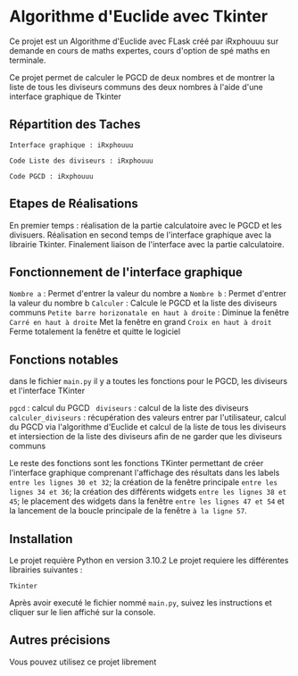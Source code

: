 # Algorithme d'Euclide avec Tkinter

Ce projet est un Algorithme d'Euclide avec FLask créé par iRxphouuu sur demande en cours de maths expertes, cours d'option de spé maths en terminale. 

Ce projet permet de calculer le PGCD de deux nombres et de montrer la liste de tous les diviseurs communs des deux nombres à l'aide d'une interface graphique de Tkinter

## Répartition des Taches
```
Interface graphique : iRxphouuu

Code Liste des diviseurs : iRxphouuu

Code PGCD : iRxphouuu
```
## Etapes de Réalisations

En premier temps : réalisation de la partie calculatoire avec le PGCD et les divisuers.
Réalisation en second temps de l'interface graphique avec la librairie Tkinter.
Finalement liaison de l'interface avec la partie calculatoire.

## Fonctionnement de l'interface graphique

``` Nombre a ``` : Permet d'entrer la valeur du nombre a
``` Nombre b ``` : Permet d'entrer la valeur du nombre b
``` Calculer ``` : Calcule le PGCD et la liste des diviseurs communs
``` Petite barre horizonatale en haut à droite ``` : Diminue la fenêtre
``` Carré en haut à droite ``` Met la fenêtre en grand
``` Croix en haut à droit ``` Ferme totalement la fenêtre et quitte le logiciel

## Fonctions notables

dans le fichier ```main.py``` il y a toutes les fonctions pour le PGCD, les diviseurs et l'interface TKinter

``` pgcd ``` : calcul du PGCD
``` diviseurs``` : calcul de la liste des diviseurs
``` calculer_diviseurs ``` : récupération des valeurs entrer par l'utilisateur, calcul du PGCD via l'algorithme d'Euclide et calcul de la liste de tous les diviseurs et intersiection de la liste des diviseurs afin de ne garder que les diviseurs communs

Le reste des fonctions sont les fonctions TKinter permettant de créer l'interface graphique comprenant l'affichage des résultats dans les labels ``` entre les lignes 30 et 32 ```; la création de la fenêtre principale ``` entre les lignes 34 et 36 ```; la création des différents widgets ``` entre les lignes 38 et 45 ```; le placement des widgets dans la fenêtre ``` entre les lignes 47 et 54 ``` et la lancement de la boucle principale de la fenêtre ``` à la ligne 57 ```.

## Installation
Le projet requière Python en version 3.10.2
Le projet requiere les différentes librairies suivantes : 
```
Tkinter
```
Après avoir executé le fichier nommé ``main.py``, suivez les instructions et cliquer sur le lien affiché sur la console.

## Autres précisions 
Vous pouvez utilisez ce projet librement

